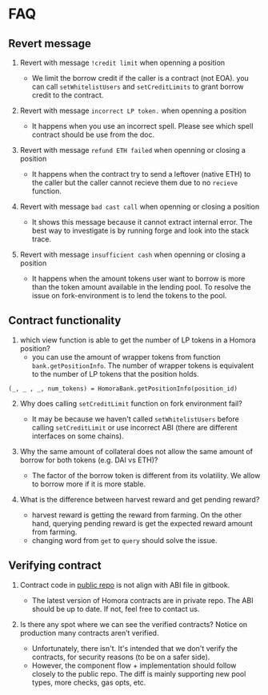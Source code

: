 # FAQ

## Revert message

1. Revert with message `!credit limit` when openning a position

   - We limit the borrow credit if the caller is a contract (not EOA). you can call `setWhitelistUsers` and `setCreditLimits` to grant borrow credit to the contract.

2. Revert with message `incorrect LP token.` when openning a position

   - It happens when you use an incorrect spell. Please see which spell contract should be use from the doc.

3. Revert with message `refund ETH failed` when openning or closing a position

   - It happens when the contract try to send a leftover (native ETH) to the caller but the caller cannot recieve them due to no `recieve` function.

4. Revert with message `bad cast call` when openning or closing a position

   - It shows this message because it cannot extract internal error. The best way to investigate is by running forge and look into the stack trace.

5. Revert with message `insufficient cash` when openning or closing a position

   - It happens when the amount tokens user want to borrow is more than the token amount available in the lending pool. To resolve the issue on fork-environment is to lend the tokens to the pool.

## Contract functionality

1. which view function is able to get the number of LP tokens in a Homora position?
   - you can use the amount of wrapper tokens from function `bank.getPositionInfo`. The number of wrapper tokens is equivalent to the number of LP tokens that the position holds.

```
(_, _ , _, num_tokens) = HomoraBank.getPositionInfo(position_id)
```

2. Why does calling `setCreditLimit` function on fork environment fail?

   - It may be because we haven't called `setWhitelistUsers` before calling `setCreditLimit` or use incorrect ABI (there are different interfaces on some chains).

3. Why the same amount of collateral does not allow the same amount of borrow for both tokens (e.g. DAI vs ETH)?

   - The factor of the borrow token is different from its volatility. We allow to borrow more if it is more stable.

4. What is the difference between harvest reward and get pending reward?
   - harvest reward is getting the reward from farming. On the other hand, querying pending reward is get the expected reward amount from farming.
   - changing word from `get` to `query` should solve the issue.

## Verifying contract

1. Contract code in [public repo](https://github.com/AlphaFinanceLab/alpha-homora-v2-contract) is not align with ABI file in gitbook.

   - The latest version of Homora contracts are in private repo. The ABI should be up to date. If not, feel free to contact us.

2. Is there any spot where we can see the verified contracts? Notice on production many contracts aren’t verified.
   - Unfortunately, there isn't. It's intended that we don't verify the contracts, for security reasons (to be on a safer side).
   - However, the component flow + implementation should follow closely to the public repo. The diff is mainly supporting new pool types, more checks, gas opts, etc.
